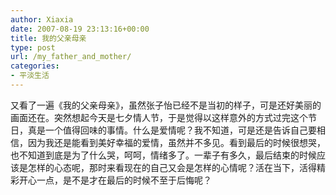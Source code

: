 ```yaml
---
author: Xiaxia
date: 2007-08-19 23:13:16+00:00
title: 我的父亲母亲
type: post
url: /my_father_and_mother/
categories:
- 平淡生活
---
```


又看了一遍《我的父亲母亲》，虽然张子怡已经不是当初的样子，可是还好美丽的画面还在。突然想起今天是七夕情人节，于是觉得以这样意外的方式过完这个节日，真是一个值得回味的事情。什么是爱情呢？我不知道，可是还是告诉自己要相信，因为我还是能看到美好幸福的爱情，虽然并不多见。看到最后的时候很想哭，也不知道到底是为了什么哭，呵呵，情绪多了。一辈子有多久，最后结束的时候应该是怎样的心态呢，那时来看现在的自己又会是怎样的心情呢？活在当下，活得精彩开心一点，是不是才在最后的时候不至于后悔呢？
